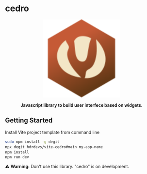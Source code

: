 # cedro


<div align="center">
  <img src="https://raw.githubusercontent.com/hdrdevs/cedro/main/public/cedro-logo.svg" alt="Cedro" width="256">
  <p><strong>Javascript library to build user interfece based on widgets.</strong></p>
</div>

## Getting Started

Install Vite project template from command line

```sh
sudo npm install -g degit
npx degit hdrdevs/vite-cedro#main my-app-name
npm install
npm run dev
```

⚠️ **Warning:** Don't use this library. "cedro" is on development.
